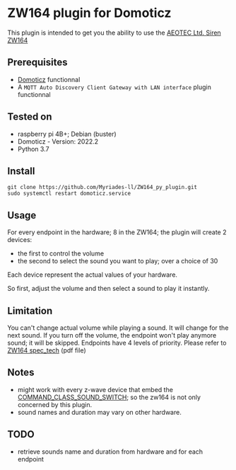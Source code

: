 # ZW164 plugin for Domoticz

This plugin is intended to get you the ability to use the [AEOTEC Ltd. Siren ZW164](https://aeotec.com/products/aeotec-siren-6/)

## Prerequisites

- [Domoticz](https://www.domoticz.com/) functionnal
- A `MQTT Auto Discovery Client Gateway with LAN interface` plugin functionnal

## Tested on

- raspberry pi 4B+; Debian (buster)
- Domoticz - Version: 2022.2
- Python 3.7

## Install

```Shell
git clone https://github.com/Myriades-ll/ZW164_py_plugin.git
sudo systemctl restart domoticz.service
```

## Usage

For every endpoint in the hardware; 8 in the ZW164; the plugin will create 2 devices:

- the first to control the volume
- the second to select the sound you want to play; over a choice of 30

Each device represent the actual values of your hardware.

So first, adjust the volume and then select a sound to play it instantly.

## Limitation

You can't change actual volume while playing a sound. It will change for the next sound. If you turn off the volume, the endpoint won't play anymore sound; it will be skipped.
Endpoints have 4 levels of priority. Please refer to [ZW164 spec_tech](https://aeotec.freshdesk.com/helpdesk/attachments/6086177008) (pdf file)

## Notes

- might work with every z-wave device that embed the  [COMMAND_CLASS_SOUND_SWITCH](https://z-wave.me/files/manual/z-way/Command_Class_Reference.html#SECTION0016470000000000000000); so the zw164 is not only concerned by this plugin.
- sound names and duration may vary on other hardware.

## TODO

- retrieve sounds name and duration from hardware and for each endpoint
